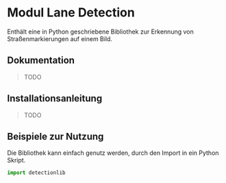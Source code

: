 # Modul Lane Detection
Enthält eine in Python geschriebene Bibliothek zur Erkennung von Straßenmarkierungen auf einem Bild.

## Dokumentation 
> TODO

## Installationsanleitung
> TODO

## Beispiele zur Nutzung
Die Bibliothek kann einfach genutz werden, durch den Import in ein Python Skript.
```python
import detectionlib
```
